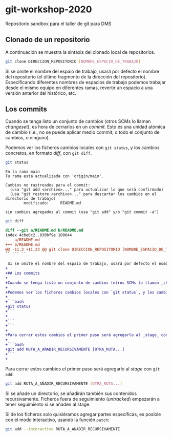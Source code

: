 # git-workshop-2020

Repositorio sandbox para el taller de git para DMS

## Clonado de un repositorio

A continuación se muestra la sintaxis del clonado local de repositorios.

```bash
git clone DIRECCION_REPOSITORIO [NOMBRE_ESPACIO_DE_TRABAJO]
```

Si se omite el nombre del espaio de trabajo, usará por defecto el nombre del repositorio (el último fragmento de la dirección del repositorio). Especificando diferentes nombres de espacios de trabajo podemos trabajar desde el mismo equipo en diferentes ramas, revertir un espacio a una versión anterior del histórico, etc.

## Los commits

Cuando se tenga listo un conjunto de cambios (otros SCMs lo llaman _changeset_), es hora de cerrarlos en un _commit_. Esto es una unidad atómica de cambio (i.e., no se puede aplicar medio commit; o todo el conjunto de cambios, o ninguno).

Podemos ver los ficheros cambios locales con `git status`, y los cambios concretos, en formato _diff_, con `git diff`.

```bash
git status
```

```
En la rama main
Tu rama está actualizada con 'origin/main'.

Cambios no rastreados para el commit:
  (usa "git add <archivo>..." para actualizar lo que será confirmado)
  (usa "git restore <archivo>..." para descartar los cambios en el directorio de trabajo)
        modificado:     README.md

sin cambios agregados al commit (usa "git add" y/o "git commit -a")
```

```bash
git diff
```

```diff
diff --git a/README.md b/README.md
index 4cbe0c2..830bf9e 100644
--- a/README.md
+++ b/README.md
@@ -11,3 +11,23 @@ git clone DIRECCION_REPOSITORIO [NOMBRE_ESPACIO_DE_TRABAJO]
`` ``` ``
 
 Si se omite el nombre del espaio de trabajo, usará por defecto el nombre del repositorio (el último fragmento de la dirección del repositorio). Especificando diferentes nombres de espacios de trabajo podemos trabajar desde el mismo equipo en diferentes ramas, revertir un espacio a una versión anterior del histórico, etc.
+
+## Los commits
+
+Cuando se tenga listo un conjunto de cambios (otros SCMs lo llaman _changeset_), es hora de cerrarlos en un _commit_. Esto es una unidad atómica de cambio (i.e., no se puede aplicar medio commit; o todo el conjunto de cambios, o ninguno).
+
+Podemos ver los ficheros cambios locales con `git status`, y los cambios concretos, en formato _diff_, con `git diff`.
+
+```bash
+git status
+```
+
+```
+```
+
+Para cerrar estos cambios el primer paso será agregarlo al _stage_ con `git add`:
+
+```bash
+git add RUTA_A_AÑADIR_RECURSIVAMENTE [OTRA_RUTA...]
+```
+
```

Para cerrar estos cambios el primer paso será agregarlo al _stage_ con `git add`:

```bash
git add RUTA_A_AÑADIR_RECURSIVAMENTE [OTRA_RUTA...]
```

Si se añade un directorio, se añadirán también sus contenidos recursivamente. Ficheros fuera de seguimiento (_untracked_) empezarán a tener seguimiento si se añaden al stage.

Si de los ficheros solo quisiéramos agregar partes específicas, es posible con el modo interactivo, usando la función `patch`:

```bash
git add --interactive RUTA_A_AÑADIR_RECURSIVAMENTE
```


